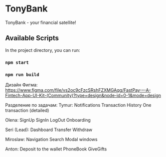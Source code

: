 # TonyBank

TonyBank - your financial satellite!

## Available Scripts

In the project directory, you can run:

### `npm start`

### `npm run build`

Дизайн Фигма: https://www.figma.com/file/vs2oc9cFzcSRshFZXMGAqg/FastPay-–-A-Fintech-App-UI-Kit-(Community)?type=design&node-id=0-1&mode=design

Разделение по задачам:
Tymur:
Notifications
Transaction History
One transaction (detailed)

Olena:
SignUp
SignIn
LogOut
Onboarding

Seri (Lead):
Dashboard
Transfer
Withdraw

Miroslaw:
Navigation
Search
Modal windows

Anton:
Deposit to the wallet
PhoneBook
GiveGifts
